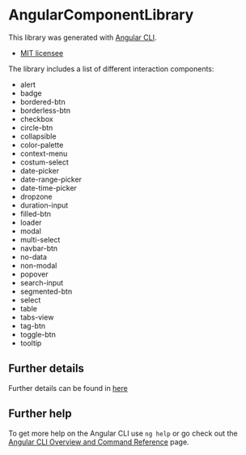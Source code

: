 # AngularComponentLibrary

This library was generated with [Angular CLI](https://github.com/angular/angular-cli).

- [MIT licensee](./projects/angular-component-library/LICENSE)

The library includes a list of different interaction components:

- alert
- badge
- bordered-btn
- borderless-btn
- checkbox
- circle-btn
- collapsible
- color-palette
- context-menu
- costum-select
- date-picker
- date-range-picker
- date-time-picker
- dropzone
- duration-input
- filled-btn
- loader
- modal
- multi-select
- navbar-btn
- no-data
- non-modal
- popover
- search-input
- segmented-btn
- select
- table
- tabs-view
- tag-btn
- toggle-btn
- tooltip

## Further details

Further details can be found in [here](./projects/angular-component-library/README.md)

## Further help

To get more help on the Angular CLI use `ng help` or go check out the [Angular CLI Overview and Command Reference](https://angular.io/cli) page.

